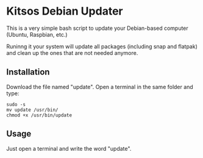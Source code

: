 # Kitsos Debian Updater

This is a very simple bash script to update your Debian-based computer (Ubuntu, Raspbian, etc.)

Runinng it your system will update all packages (including snap and flatpak) and clean up the ones that are not needed anymore.

## Installation

Download the file named "update". Open a terminal in the same folder and type:

```
sudo -s
mv update /usr/bin/
chmod +x /usr/bin/update
```

## Usage

Just open a terminal and write the word "update".
